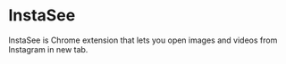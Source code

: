 # InstaSee 

[logo]: https://firebasestorage.googleapis.com/v0/b/instasee-b8312.appspot.com/o/icon128.png?alt=media&token=1aff7960-bdce-465e-bbfe-d5af5047d76c "InstaSee"


InstaSee is Chrome extension that lets you open images and videos from Instagram in new tab. 